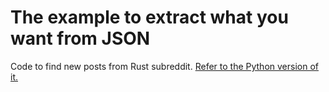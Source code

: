 # The example to extract what you want from JSON

Code to find new posts from Rust subreddit. [Refer to the Python version of it.](https://github.com/steadylearner/Rust-Full-Stack/blob/master/bots/praw_without_venv/main.py)
